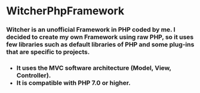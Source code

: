 # WitcherPhpFramework
<h3>Witcher is an unofficial Framework in PHP coded by me. I decided to create my own Framework using raw PHP, so it uses few libraries such as default libraries of PHP and some plug-ins that are specific to projects.<h3>

- It uses the MVC software architecture (Model, View, Controller).<br>
- It is compatible with PHP 7.0 or higher.<br>
